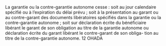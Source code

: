 La garantie ou la contre-garantie autonome cesse :
soit au jour calendaire spécifié ou à l’expiration du délai prévu ;
soit à la présentation au garant ou au contre-garant des documents libératoires spécifiés
dans la garantie ou la contre-garantie autonome ;
soit sur déclaration écrite du bénéficiaire libérant le garant de son obligation au titre de la
garantie autonome ou déclaration écrite du garant libérant le contre-garant de son obliga-
tion au titre de la contre-garantie autonome.
12
OHADA